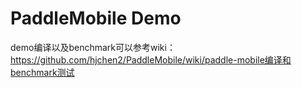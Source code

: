 # PaddleMobile Demo
demo编译以及benchmark可以参考wiki：https://github.com/hjchen2/PaddleMobile/wiki/paddle-mobile编译和benchmark测试
